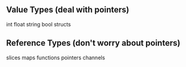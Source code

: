 ## Value Types (deal with pointers)

int
float
string
bool 
structs

## Reference Types (don't worry about pointers)

slices
maps
functions
pointers
channels